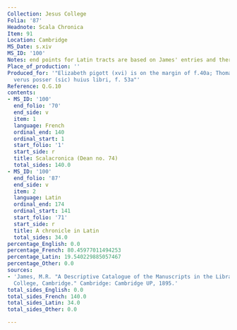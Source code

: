 ```yaml
---
Collection: Jesus College
Folia: '87'
Headnote: Scala Chronica
Item: 91
Location: Cambridge
MS_Date: s.xiv
MS_ID: '100'
Notes: end points for Latin tracts are based on James' entries and therefore approximate
Place_of_production: ''
Produced_for: '"Elizabeth pigott (xvi) is on the margin of f.40a; Thomas pigott est
  verus posser (sic) huius libri, f. 53a"'
Reference: Q.G.10
contents:
- MS_ID: '100'
  end_folio: '70'
  end_side: v
  item: 1
  language: French
  ordinal_end: 140
  ordinal_start: 1
  start_folio: '1'
  start_side: r
  title: Scalacronica (Dean no. 74)
  total_sides: 140.0
- MS_ID: '100'
  end_folio: '87'
  end_side: v
  item: 2
  language: Latin
  ordinal_end: 174
  ordinal_start: 141
  start_folio: '71'
  start_side: r
  title: A chronicle in Latin
  total_sides: 34.0
percentage_English: 0.0
percentage_French: 80.45977011494253
percentage_Latin: 19.540229885057467
percentage_Other: 0.0
sources:
- 'James, M.R. "A Descriptive Catalogue of the Manuscripts in the Library of Jesus
  College, Cambridge." Cambridge: Cambridge UP, 1895.'
total_sides_English: 0.0
total_sides_French: 140.0
total_sides_Latin: 34.0
total_sides_Other: 0.0

---
```

